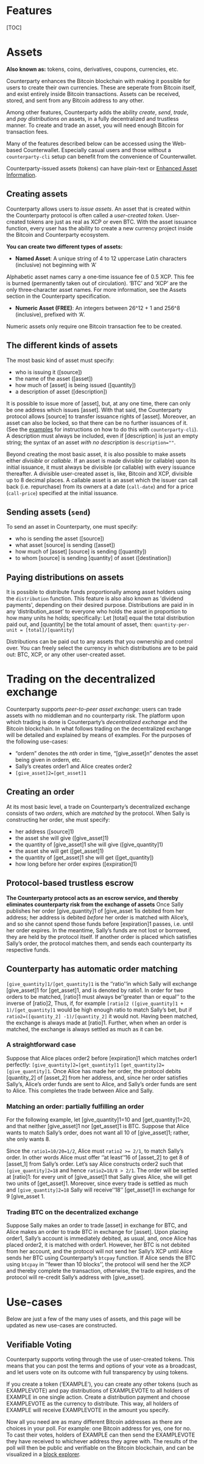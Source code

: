 Features
========
[TOC]


# Assets 

**Also known as:** tokens, coins, derivatives, coupons, currencies, etc.

Counterparty enhances the Bitcoin blockchain with making it possible for users to create their own currencies. These are seperate from Bitcoin itself, and exist entirely inside Bitcoin transactions. Assets can be received, stored, and sent from any Bitcoin address to any other.

Among other features, Counterparty adds the ability *create*, *send*, *trade*, and *pay distributions
on* assets, in a fully decentralized and trustless manner. To create and trade an asset, you will need enough Bitcoin for transaction fees.

Many of the features described below can be accessed using the Web-based Counterwallet. Especially casual users and those without a `counterparty-cli` setup can benefit from the convenience of Counterwallet.

Counterparty-issued assets (tokens) can have plain-text or
[Enhanced Asset Information](/Counterwallet/enhanced_asset_info.md).

## Creating assets

Counterparty allows users to *issue assets*. An asset that is created
within the Counterparty protocol is often called a *user-created token*.
User-created tokens are just as real as XCP or even BTC. With the asset
issuance function, every user has the ability to create a new currency project inside
the Bitcoin and Counterparty ecosystem. 

**You can create two different types of assets:**

* **Named Asset**: A unique string of 4 to 12 uppercase Latin characters (inclusive) not beginning with ‘A’ 

Alphabetic asset names carry a one‐time issuance fee of 0.5 XCP. This fee is burned (permanently taken out of circulation). ‘BTC’ and ‘XCP’ are the only three‐character asset names. For more
information, see the Assets section in the Counterparty specification.

* **Numeric Asset (FREE)**: An integers between 26^12 + 1 and 256^8 (inclusive), prefixed with ‘A’. 

Numeric assets only require one Bitcoin transaction fee to be created.

## The different kinds of assets

The most basic kind of asset must specify:

-   who is issuing it ([source])
-   the name of the asset ([asset])
-   how much of [asset] is being issued ([quantity])
-   a description of asset ([description])

It is possible to issue
more of [asset], but, at any one time, there can only be one address
which issues [asset]. With that said, the Counterparty protocol allows
[source] to transfer issuance rights of [asset]. Moreover, an asset can
also be locked, so that there can be no further issuances of it. (See
the [examples](examples.md) for instructions on how to do this with `counterparty-cli`).
A description must always be included, even if [description] is just an
empty string; the syntax of an asset *with no description* is
`description=""`.

Beyond creating the most basic asset, it is also possible to make assets
either *divisible* or *callable*. If an asset is made divisible (or
callable) upon its initial issuance, it must always be divisible (or
callable) with every issuance thereafter. A divisible user-created asset
is, like, Bitcoin and XCP, divisible up to 8 decimal places. A callable
asset is an asset which the issuer can call back (i.e. repurchase) from
its owners at a date (`call-date`) and for a price (`call-price`)
specified at the initial issuance. 

## Sending assets (`send`)

To send an asset in Counterparty, one must specify:

-   who is sending the asset ([source])
-   what asset [source] is sending ([asset])
-   how much of [asset] [source] is sending ([quantity])
-   to whom [source] is sending [quantity] of asset ([destination])

## Paying distributions on assets

It is possible to distribute funds proportionally among asset holders using the `distribution`
function. This feature is also also known as 'dividend payments', depending on their desired purpose. Distributions are paid in in any ‘distribution\_asset’ to everyone who
holds the asset in proportion to how many units he holds; specifically: 
Let [total] equal the total distribution paid out, and
[quantity] be the total amount of asset, then:
`quantity-per-unit = [total]/[quantity]`

Distributions can be paid out to any assets that you ownership and control over. You can freely select the currency in which distributions are to be paid out: BTC, XCP, or any other user-created asset.

# Trading on the decentralized exchange

Counterparty supports *peer-to-peer asset exchange*: users can trade
assets with no middleman and no counterparty risk. The platform upon
which trading is done is Counterparty’s *decentralized exchange* and the Bitcoin blockchain. In
what follows trading on the decentralized exchange will be detailed and
explained by means of examples. For the purposes of the following
use-cases:

-   “ordern” denotes the *nth* order in time, “[give\_asset]n” denotes
    the asset being given in ordern, etc.
-   Sally’s creates order1 and Alice creates order2
-   `[give_asset]2=[get_asset]1`

## Creating an order

At its most basic level, a trade on Counterparty’s decentralized
exchange consists of two *orders*, which are *matched* by the protocol.
When Sally is constructing her order, she must specify:

-   her address ([source]1)
-   the asset she will give ([give\_asset]1)
-   the quantity of [give\_asset]1 she will give ([give\_quantity]1)
-   the asset she will get ([get\_asset]1)
-   the quantity of [get\_asset]1 she will get ([get\_quantity])
-   how long before her order expires ([expiration]1)

## Protocol-based trustless escrow

**The Counterparty protocol acts as an escrow service, and
thereby eliminates counterparty risk from the exchange of assets** Once Sally publishes her order [give\_quantity]1 of [give\_asset 1is
debited from her address; her address is debited *before* her order is
matched with Alice’s, and so she cannot spend those funds before
[expiration]1 passes, i.e. until her order expires. In the meantime,
Sally’s funds are not lost or borrowed, they are held by the protocol
itself. If
another order is placed which satisfies Sally’s order, the protocol
matches them, and sends each counterparty its respective funds.

## Counterparty has automatic order matching

`[give_quantity]1/[get_quantity]1` is the ‘’ratio’‘in which Sally will
exchange [give\_asset]1 for [get\_asset]1, and is denoted by ratio1. In
order for two orders to be matched, [ratio]1 must always be’‘greater
than or equal’’ to the inverse of [ratio]2, Thus, if, for example
`[ratio]2 ([give_quantity]1 + 1)/[get_quantity]1` would be high enough
ratio to match Sally’s bet, but if
`ratio2=([quantity_2] -1)/[quantity_2]` it would not. Having been
matched, the exchange is always made at [ratio]1. Further, when when an
order is matched, the exchange is always settled as much as it can be.

### A straightforward case

Suppose that Alice places order2 before [expiration]1 which matches
order1 perfectly: `[give_quantity]2=[get_quantity]1`
`[get_quantity]2=[give_quantity]1`. Once Alice has made her order, the
protocol debits [quantity\_2] of [asset\_2] from her address, and, since
her order satisfies Sally’s, Alice’s order funds are sent to Alice, and
Sally’s order funds are sent to Alice. This completes the trade between
Alice and Sally.

### Matching an order: partially fulfilling an order

For the following example, let [give\_quantity]1=10 and
[get\_quantity]1=20, and that neither [give\_asset]1 nor [get\_asset]1
is BTC. Suppose that Alice wants to match Sally’s order, does not want
all 10 of [give\_asset]1; rather, she only wants 8.

Since the `ratio1=10/20=1/2`, Alice must `ratio2 >= 2/1`, to match
Sally’s order. In other words Alice must offer ‘’at least’‘16 of
[asset\_2] to get 8 of [asset\_1] from Sally’s order. Let’s say Alice
constructs order2 such that `[give_quantity]2=18` and hence
`ratio2=18/8 > 2/1`. The order will be settled at [ratio]1: for every
unit of [give\_asset]1 that Sally gives Alice, she will get two units of
[get\_asset]1. Moreover, since every trade is settled as much and
`[give_quantity]2=18` Sally will receive’‘18’’ [get\_asset]1 in exchange
for 9 [give\_asset 1.

### Trading BTC on the decentralized exchange

Suppose Sally makes an order to trade [asset] in exchange for BTC, and
Alice makes an order to trade BTC in exchange for [asset]. Upon placing
order1, Sally’s account is immediately debited, as usual, and, once
Alice has placed order2, it is matched with order1. However, her BTC is
not debited from her account, and the protocol will not send her Sally’s
XCP until Alice sends her BTC using Counterparty’s `btcpay` function. If
Alice sends the BTC using `btcpay` in ‘’fewer than 10 blocks’’, the
protocol will send her the XCP and thereby complete the transaction,
otherwise, the trade expires, and the protocol will re-credit Sally’s
address with [give\_asset].

# Use-cases

Below are just a few of the many uses of assets, and this page will be
updated as new use-cases are constructed.

## Verifiable Voting

Counterparty supports voting through the use of user-created tokens. This means that you can post the terms and options of your vote as a broadcast, and let users vote on its outcome with full transparency by using tokens.

If you create a token (‘EXAMPLE’), you can create any other tokens (such as EXAMPLEVOTE) and pay distributions of EXAMPLEVOTE to all holders of EXAMPLE in one single action. Create a distribution payment and choose EXAMPLEVOTE as the currency to distribute. This way, all holders of EXAMPLE will receive EXAMPLEVOTE in the amount you specify.

Now all you need are as many different Bitcoin addresses as there are choices in your poll. For example: one Bitcoin address for yes, one for no. To cast their votes, holders of EXAMPLE can then send the EXAMPLEVOTE they have received to whichever address they agree with. The results of the poll will then be public and verifiable on the Bitcoin blockchain, and can be visualized in a [block explorer](http://blockscan.com/votes).
